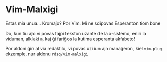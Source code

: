 # Vim-Malxigi

Estas mia unua... Kromaĵo? Por Vim. Mi ne scipovas Esperanton tiom bone

Do, kun tiu aĵo vi povas tajpi tekston uzante de la x-sistemo, eniri la viduman, alklaki `m`, kaj ĝi fariĝos la kutima esperanta akfabeto!

Por aldoni ĝin al via redaktilo, vi povas uzi iun ajn manaĝeron, kiel `vim-plug` ekzemple, nur aldonu `rdsq/vim-malxigi`
